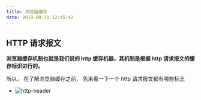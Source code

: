 ```yaml
---
title: 浏览器缓存
date: 2019-08-31 12:45:42
---
```


## HTTP 请求报文 ##

**浏览器缓存机制也就是我们说的 http 缓存机器，其机制是根据 http 请求报文的缓存标识进行的。**

所以， 在了解浏览器缓存之前， 先来看一下一个 http 请求报文都有哪些标志

- ![http-header](/images/jobs/http-header.png, 'HTTP 请求')

